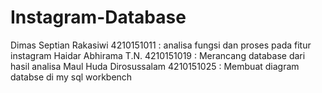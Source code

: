 # Instagram-Database

Dimas Septian Rakasiwi  4210151011
: analisa fungsi dan proses pada fitur instagram
Haidar Abhirama T.N.    4210151019
: Merancang database dari hasil analisa
Maul Huda Dirosussalam  4210151025
: Membuat diagram databse di my sql workbench
